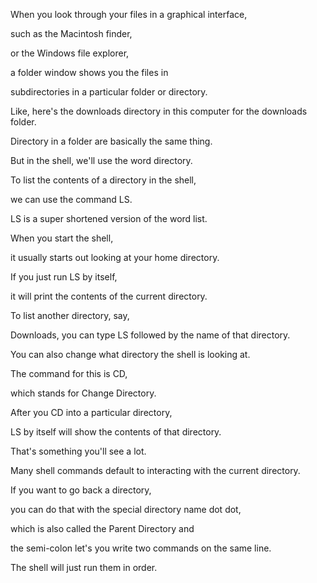 When you look through your files in a graphical interface,

such as the Macintosh finder,

or the Windows file explorer,

a folder window shows you the files in

subdirectories in a particular folder or directory.

Like, here's the downloads directory in this computer for the downloads folder.

Directory in a folder are basically the same thing.

But in the shell, we'll use the word directory.

To list the contents of a directory in the shell,

we can use the command LS.

LS is a super shortened version of the word list.

When you start the shell,

it usually starts out looking at your home directory.

If you just run LS by itself,

it will print the contents of the current directory.

To list another directory, say,

Downloads, you can type LS followed by the name of that directory.

You can also change what directory the shell is looking at.

The command for this is CD,

which stands for Change Directory.

After you CD into a particular directory,

LS by itself will show the contents of that directory.

That's something you'll see a lot.

Many shell commands default to interacting with the current directory.

If you want to go back a directory,

you can do that with the special directory name dot dot,

which is also called the Parent Directory and

the semi-colon let's you write two commands on the same line.

The shell will just run them in order.
